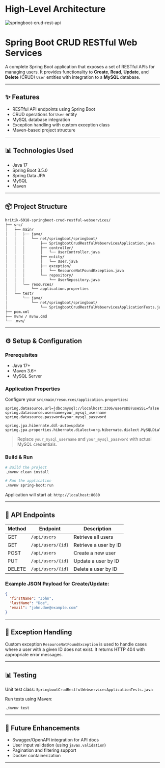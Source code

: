 # High-Level Architecture

![springboot-crud-rest-api](https://github.com/user-attachments/assets/3710b808-bde0-47a4-87bc-55781d03d26f)

# Spring Boot CRUD RESTful Web Services

A complete Spring Boot application that exposes a set of RESTful APIs for managing users. It provides functionality to **Create**, **Read**, **Update**, and **Delete** (CRUD) `User` entities with integration to a **MySQL** database.

---

## ✨ Features

* RESTful API endpoints using Spring Boot
* CRUD operations for `User` entity
* MySQL database integration
* Exception handling with custom exception class
* Maven-based project structure

---

## 📊 Technologies Used

* Java 17
* Spring Boot 3.5.0
* Spring Data JPA
* MySQL
* Maven

---

## 📦 Project Structure

```bash
hritik-6918-springboot-crud-restful-webservices/
├── src/
│   ├── main/
│   │   ├── java/
│   │   │   └── net/springboot/springboot/
│   │   │       ├── SpringbootCrudRestfulWebservicesApplication.java
│   │   │       ├── controller/
│   │   │       │   └── UserController.java
│   │   │       ├── entity/
│   │   │       │   └── User.java
│   │   │       ├── exception/
│   │   │       │   └── ResourceNotFoundException.java
│   │   │       └── repository/
│   │   │           └── UserRepository.java
│   │   └── resources/
│   │       └── application.properties
│   └── test/
│       └── java/
│           └── net/springboot/springboot/
│               └── SpringbootCrudRestfulWebservicesApplicationTests.java
├── pom.xml
├── mvnw / mvnw.cmd
└── .mvn/
```

---

## ⚙️ Setup & Configuration

### Prerequisites

* Java 17+
* Maven 3.6+
* MySQL Server

### Application Properties

Configure your `src/main/resources/application.properties`:

```properties
spring.datasource.url=jdbc:mysql://localhost:3306/usersDB?useSSL=false
spring.datasource.username=your_mysql_username
spring.datasource.password=your_mysql_password

spring.jpa.hibernate.ddl-auto=update
spring.jpa.properties.hibernate.dialect=org.hibernate.dialect.MySQLDialect
```

> Replace `your_mysql_username` and `your_mysql_password` with actual MySQL credentials.

### Build & Run

```bash
# Build the project
./mvnw clean install

# Run the application
./mvnw spring-boot:run
```

Application will start at: `http://localhost:8080`

---

## 🔧 API Endpoints

| Method | Endpoint          | Description           |
| ------ | ----------------- | --------------------- |
| GET    | `/api/users`      | Retrieve all users    |
| GET    | `/api/users/{id}` | Retrieve a user by ID |
| POST   | `/api/users`      | Create a new user     |
| PUT    | `/api/users/{id}` | Update a user by ID   |
| DELETE | `/api/users/{id}` | Delete a user by ID   |

### Example JSON Payload for Create/Update:

```json
{
  "firstName": "John",
  "lastName": "Doe",
  "email": "john.doe@example.com"
}
```

---

## 🚫 Exception Handling

Custom exception `ResourceNotFoundException` is used to handle cases where a user with a given ID does not exist. It returns HTTP 404 with appropriate error messages.

---

## 📊 Testing

Unit test class: `SpringbootCrudRestfulWebservicesApplicationTests.java`

Run tests using Maven:

```bash
./mvnw test
```

---

## 🚀 Future Enhancements

* Swagger/OpenAPI integration for API docs
* User input validation (using `javax.validation`)
* Pagination and filtering support
* Docker containerization

---

